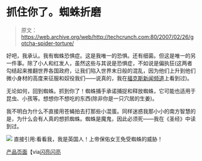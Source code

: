 # 抓住你了。蜘蛛折磨

> 原文：<https://web.archive.org/web/http://techcrunch.com:80/2007/02/26/gotcha-spider-torture/>

好吧，我承认。我有蜘蛛恐惧症。这是我唯一的恐惧。还有细菌。但这是唯一的另一件事。除了小人和红发人，虽然这些与其说是恐惧症，不如说是偏执狂(这两者勾结起来推翻世界各国政府，让我们陷入世界末日般的混乱，因为他们上升到他们微小身材的高度来征服和奴役我们——说真的，我在[福克斯新闻频道](https://web.archive.org/web/20210227164855/http://www.youtube.com/watch?v=ouKJixL--ms)上看到过)。

无论如何，回到蜘蛛。抓到你了！蜘蛛捕手承诺捕捉和释放蜘蛛，它可能也适用于昆虫、小孩等。想想你不想吃的东西(除非你是一只穴居的生姜)。

我不明白为什么不直接用苍蝇拍去打那些小混蛋。同样迷惑我那小小的南方智慧的是，为什么会有人真的想抓蜘蛛。蜘蛛是魔鬼，因此必须死——我在《圣经》中读到过。

![](img/bc414ec77aab5884c78cc9066bb6a83a.png)
直接引用:看看我，我是英国人！上帝保佑女王免受蜘蛛的威胁！

[产品页面](https://web.archive.org/web/20210227164855/http://www.gizoo.co.uk/Products/HomeGarden/Home/SpiderCatcher.htm)【via[闪亮闪亮](https://web.archive.org/web/20210227164855/http://www.shinyshiny.tv/2007/02/gotcha_spider_c.html)